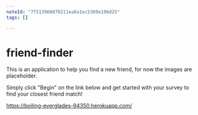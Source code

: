 ```yaml
---
noteId: "7f513960070211ea8a1ec5309e106d25"
tags: []

---
```


# friend-finder

This is an application to help you find a new friend, for now the images are placeholder.

Simply click "Begin" on the link below and get started with your survey to find your closest friend match!

https://boiling-everglades-94350.herokuapp.com/

